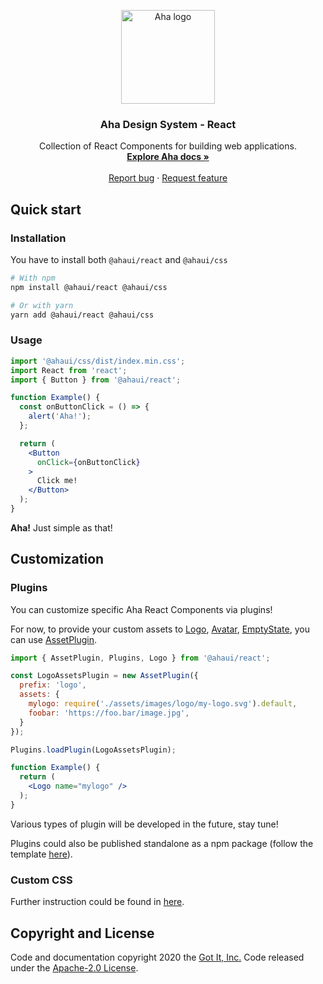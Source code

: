 <p align="center">
  <a href="https://aha.got-it.ai">
    <img src="https://raw.githubusercontent.com/gotitinc/aha-assets/master/origin/ahaui-logo-trasparent.svg" alt="Aha logo" width="150" height="150">
  </a>
</p>

<h3 align="center">Aha Design System - React</h3>
<p align="center">
  Collection of React Components for building web applications.
  <br>
  <a href="https://aha.got-it.ai"><strong>Explore Aha docs »</strong></a>
  <br>
  <br>
  <a href="https://github.com/gotitinc/aha-react/issues/new?template=bug_report.md">Report bug</a>
  ·
  <a href="https://github.com/gotitinc/aha-react/issues/new?template=feature_request.md">Request feature</a>
</p>

## Quick start

### Installation
You have to install both `@ahaui/react` and `@ahaui/css`
```sh
# With npm
npm install @ahaui/react @ahaui/css

# Or with yarn
yarn add @ahaui/react @ahaui/css
```

### Usage
```jsx
import '@ahaui/css/dist/index.min.css';
import React from 'react';
import { Button } from '@ahaui/react';

function Example() {
  const onButtonClick = () => {
    alert('Aha!');
  };

  return (
    <Button
      onClick={onButtonClick}
    >
      Click me!
    </Button>
  );
}
```
**Aha!** Just simple as that!

## Customization

### Plugins
You can customize specific Aha React Components via plugins!

For now, to provide your custom assets to [Logo](./src/components/Logo/index.js), [Avatar](./src/components/Avatar/index.js), [EmptyState](./src/components/Logo/index.js), you can use [AssetPlugin](./src/plugins/AssetPlugin.js).
```jsx
import { AssetPlugin, Plugins, Logo } from '@ahaui/react';

const LogoAssetsPlugin = new AssetPlugin({
  prefix: 'logo',
  assets: {
    mylogo: require('./assets/images/logo/my-logo.svg').default,
    foobar: 'https://foo.bar/image.jpg',
  }
});

Plugins.loadPlugin(LogoAssetsPlugin);

function Example() {
  return (
    <Logo name="mylogo" />
  );
}
```

Various types of plugin will be developed in the future, stay tune!

Plugins could also be published standalone as a npm package (follow the template [here](https://github.com/gotitinc/aha-plugin-example)).

### Custom CSS
Further instruction could be found in [here](https://github.com/gotitinc/aha-css#custom).

## Copyright and License

Code and documentation copyright 2020 the [Got It, Inc.](https://www.got-it.ai) Code released under the [Apache-2.0 License](https://github.com/gotitinc/aha-react/blob/master/LICENSE).
